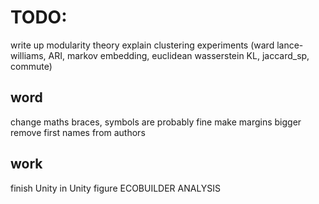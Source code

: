 # TODO:

write up modularity theory
explain clustering experiments (ward lance-williams, ARI, markov embedding, euclidean wasserstein KL, jaccard_sp, commute)

## word
change maths braces, symbols are probably fine
make margins bigger
remove first names from authors

## work
finish Unity in Unity figure
ECOBUILDER ANALYSIS